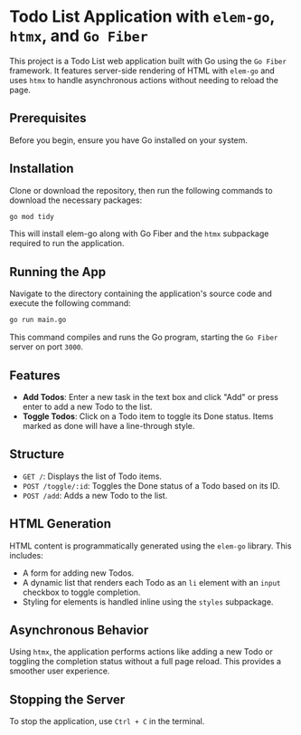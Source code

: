 # Todo List Application with `elem-go`, `htmx`, and `Go Fiber`

This project is a Todo List web application built with Go using the `Go Fiber` framework. It features server-side rendering of HTML with `elem-go` and uses `htmx` to handle asynchronous actions without needing to reload the page.

## Prerequisites

Before you begin, ensure you have Go installed on your system.

## Installation

Clone or download the repository, then run the following commands to download the necessary packages:

```bash
go mod tidy
```

This will install elem-go along with Go Fiber and the `htmx` subpackage required to run the application.

## Running the App

Navigate to the directory containing the application's source code and execute the following command:

```bash
go run main.go
```

This command compiles and runs the Go program, starting the `Go Fiber` server on port `3000`.

## Features

- **Add Todos**: Enter a new task in the text box and click "Add" or press enter to add a new Todo to the list.
- **Toggle Todos**: Click on a Todo item to toggle its Done status. Items marked as done will have a line-through style.

## Structure

- `GET /`: Displays the list of Todo items.
- `POST /toggle/:id`: Toggles the Done status of a Todo based on its ID.
- `POST /add`: Adds a new Todo to the list.

## HTML Generation

HTML content is programmatically generated using the `elem-go` library. This includes:

- A form for adding new Todos.
- A dynamic list that renders each Todo as an `li` element with an `input` checkbox to toggle completion.
- Styling for elements is handled inline using the `styles` subpackage.

## Asynchronous Behavior

Using `htmx`, the application performs actions like adding a new Todo or toggling the completion status without a full page reload. This provides a smoother user experience.

## Stopping the Server

To stop the application, use `Ctrl + C` in the terminal.